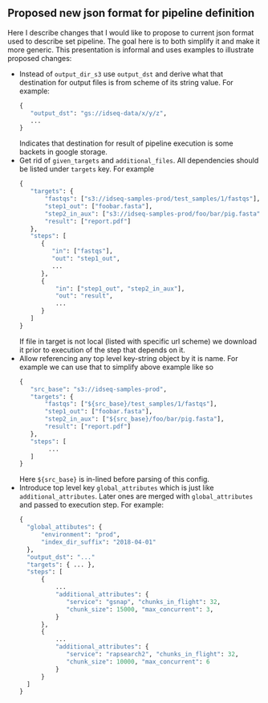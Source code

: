 ## Proposed new json format for pipeline definition

Here I describe changes that I would like to propose to current json format used to describe
set pipeline. The goal here is to both simplify it and make it more generic. This presentation
is informal and uses examples to illustrate proposed changes:

* Instead of `output_dir_s3` use `output_dst` and derive what that destination for output 
files is from scheme of its string value. For example:
    ```python
   {
       "output_dst": "gs://idseq-data/x/y/z",
       ...
   }
    ```
  Indicates that destination for result of pipeline execution is some backets in google storage.
* Get rid of `given_targets` and `additional_files`. All dependencies should be listed 
    under `targets` key. For example
    ```python
   {
       "targets": {
           "fastqs": ["s3://idseq-samples-prod/test_samples/1/fastqs"],
           "step1_out": ["foobar.fasta"],
           "step2_in_aux": ["s3://idseq-samples-prod/foo/bar/pig.fasta"],
           "result": ["report.pdf"]
       },
       "steps": [
          {
             "in": ["fastqs"],
             "out": "step1_out",
             ...
          },
          {
              "in": ["step1_out", "step2_in_aux"],
              "out": "result",
              ...
          }
       ]
   }
    ```
    If file in target is not local (listed with specific url scheme) we download it prior to 
    execution of the step that depends on it.
* Allow referencing any top level key-string object by it is name. For example we can use that
to simplify above example like so
    ```python
   {
       "src_base": "s3://idseq-samples-prod",
       "targets": {
           "fastqs": ["${src_base}/test_samples/1/fastqs"],
           "step1_out": ["foobar.fasta"],
           "step2_in_aux": ["${src_base}/foo/bar/pig.fasta"],
           "result": ["report.pdf"]
       },
       "steps": [
            ...
       ]      
   }
    ```
    Here `${src_base}` is in-lined before parsing of this config.
* Introduce top level key `global_attributes` which is just like `additional_attributes`.
Later ones are merged with `global_attributes` and passed to execution step. For example:
    ```python
   {
      "global_attibutes": {
          "environment": "prod",
          "index_dir_suffix": "2018-04-01"
      },
      "output_dst": "..."
      "targets": { ... },
      "steps": [
          {
              ...
              "additional_attributes": {
                 "service": "gsnap", "chunks_in_flight": 32,
                 "chunk_size": 15000, "max_concurrent": 3,
              }
          },
          {
              ...
              "additional_attributes": {
                 "service": "rapsearch2", "chunks_in_flight": 32,
                 "chunk_size": 10000, "max_concurrent": 6
              }
          }
      ]
   }
    ```
